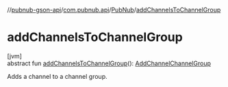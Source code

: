 //[pubnub-gson-api](../../../index.md)/[com.pubnub.api](../index.md)/[PubNub](index.md)/[addChannelsToChannelGroup](add-channels-to-channel-group.md)

# addChannelsToChannelGroup

[jvm]\
abstract fun [addChannelsToChannelGroup](add-channels-to-channel-group.md)(): [AddChannelChannelGroup](../../com.pubnub.api.endpoints.channel_groups/-add-channel-channel-group/index.md)

Adds a channel to a channel group.
